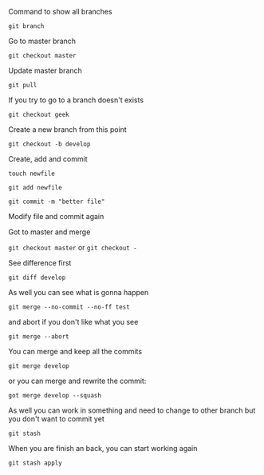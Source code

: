 Command to show all branches

`git branch`

Go to master branch

`git checkout master`

Update master branch

`git pull`

If you try to go to a branch doesn't exists

`git checkout geek`

Create a new branch from this point

`git checkout -b develop`

Create, add and commit

`touch newfile`

`git add newfile`

`git commit -m "better file"`

Modify file and commit again

Got to master and merge

`git checkout master` or `git checkout -`

See difference first

`git diff develop`

As well you can see what is gonna happen

`git merge --no-commit --no-ff test`

and abort if you don't like what you see

`git merge --abort`

You can merge and keep all the commits

`git merge develop`

or you can merge and rewrite the commit:

`got merge develop --squash`

As well you can work in something and need to change to other branch but you don't want to commit yet

`git stash`

When you are finish an back, you can start working again

`git stash apply`

